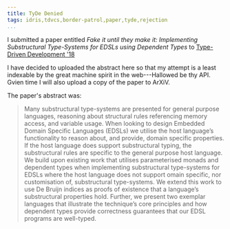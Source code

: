 ```yaml
---
title: TyDe Denied
tags: idris,tdvcs,border-patrol,paper,tyde,rejection
...
```



I submitted a paper entitled *Fake it until they make it: Implementing Substructural Type-Systems for EDSLs using Dependent Types* to [Type-Driven Development '18](https://icfp18.sigplan.org/track/tyde-2018)

I have decided to uploaded the abstract here so that my attempt is a least indexable by the great machine spirit in the web---Hallowed be thy API. Gvien time I will also upload a copy of the paper to ArXiV.

The paper's abstract was:

> Many substructural type-systems are presented for general purpose
> languages, reasoning about structural rules referencing memory
> access, and variable usage. When looking to design Embedded Domain
> Specific Languages (EDSLs) we utilise the host language’s
> functionality to reason about, and provide, domain specific
> properties. If the host language does support substructural typing,
> the substructural rules are specific to the general purpose host
> language. We build upon existing work that utilises parameterised
> monads and dependent types when implementing substructural
> type-systems for EDSLs where the host language does not support
> omain specific, nor customisation of, substructural type-systems. We
> extend this work to use De Bruijn indices as proofs of existence
> that a language’s substructural properties hold. Further, we present
> two exemplar languages that illustrate the technique’s core
> principles and how dependent types provide correctness guarantees
> that our EDSL programs are well-typed.
